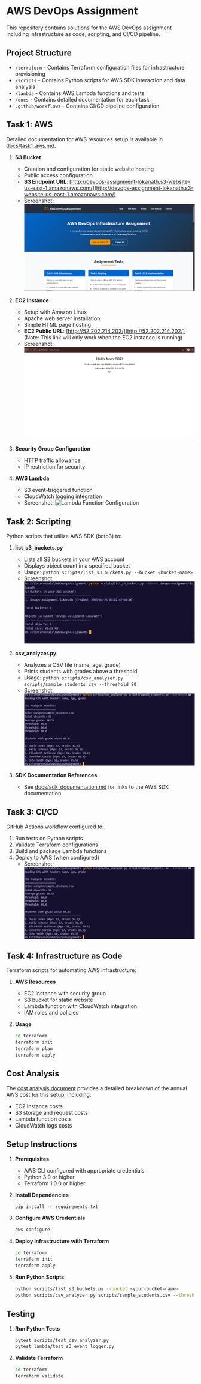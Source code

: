 # AWS DevOps Assignment

This repository contains solutions for the AWS DevOps assignment including infrastructure as code, scripting, and CI/CD pipeline.

## Project Structure

- `/terraform` - Contains Terraform configuration files for infrastructure provisioning
- `/scripts` - Contains Python scripts for AWS SDK interaction and data analysis
- `/lambda` - Contains AWS Lambda functions and tests
- `/docs` - Contains detailed documentation for each task
- `.github/workflows` - Contains CI/CD pipeline configuration

## Task 1: AWS

Detailed documentation for AWS resources setup is available in [docs/task1_aws.md](docs/task1_aws.md).

1. **S3 Bucket**

   - Creation and configuration for static website hosting
   - Public access configuration
   - **S3 Endpoint URL**: [http://devops-assignment-lokanath.s3-website-us-east-1.amazonaws.com/](http://devops-assignment-lokanath.s3-website-us-east-1.amazonaws.com/)
   - Screenshot:
     ![S3 Bucket Configuration](screenshots/sample.png)

2. **EC2 Instance**

   - Setup with Amazon Linux
   - Apache web server installation
   - Simple HTML page hosting
   - **EC2 Public URL**: [http://52.202.214.202/](http://52.202.214.202/) (Note: This link will only work when the EC2 instance is running)
   - Screenshot:
     ![EC2 Web Server](screenshots/web%20server.png)

3. **Security Group Configuration**

   - HTTP traffic allowance
   - IP restriction for security

4. **AWS Lambda**
   - S3 event-triggered function
   - CloudWatch logging integration
   - Screenshot:
     ![Lambda Function Configuration](screenshots/lambda-function.png) 

## Task 2: Scripting

Python scripts that utilize AWS SDK (boto3) to:

1. **list_s3_buckets.py**

   - Lists all S3 buckets in your AWS account
   - Displays object count in a specified bucket
   - Usage: `python scripts/list_s3_buckets.py --bucket <bucket-name>`
   - Screenshot:
     ![List S3 and Display Object](screenshots/S3Bucket.png) 

2. **csv_analyzer.py**

   - Analyzes a CSV file (name, age, grade)
   - Prints students with grades above a threshold
   - Usage: `python scripts/csv_analyzer.py scripts/sample_students.csv --threshold 80`
   - Screenshot:
     ![Print Students with Grade](screenshots/Csv.png) 

3. **SDK Documentation References**
   - See [docs/sdk_documentation.md](docs/sdk_documentation.md) for links to the AWS SDK documentation

## Task 3: CI/CD

GitHub Actions workflow configured to:

1. Run tests on Python scripts
2. Validate Terraform configurations
3. Build and package Lambda functions
4. Deploy to AWS (when configured)
   - Screenshot:
     ![Pipe Line CI/CD](screenshots/Csv.png) 

## Task 4: Infrastructure as Code

Terraform scripts for automating AWS infrastructure:

1. **AWS Resources**

   - EC2 instance with security group
   - S3 bucket for static website
   - Lambda function with CloudWatch integration
   - IAM roles and policies

2. **Usage**
   ```bash
   cd terraform
   terraform init
   terraform plan
   terraform apply
   ```

## Cost Analysis

The [cost analysis document](docs/cost_analysis.md) provides a detailed breakdown of the annual AWS cost for this setup, including:

- EC2 Instance costs
- S3 storage and request costs
- Lambda function costs
- CloudWatch logs costs

## Setup Instructions

1. **Prerequisites**

   - AWS CLI configured with appropriate credentials
   - Python 3.9 or higher
   - Terraform 1.0.0 or higher

2. **Install Dependencies**

   ```bash
   pip install -r requirements.txt
   ```

3. **Configure AWS Credentials**

   ```bash
   aws configure
   ```

4. **Deploy Infrastructure with Terraform**

   ```bash
   cd terraform
   terraform init
   terraform apply
   ```

5. **Run Python Scripts**
   ```bash
   python scripts/list_s3_buckets.py --bucket <your-bucket-name>
   python scripts/csv_analyzer.py scripts/sample_students.csv --threshold 75
   ```

## Testing

1. **Run Python Tests**

   ```bash
   pytest scripts/test_csv_analyzer.py
   pytest lambda/test_s3_event_logger.py
   ```

2. **Validate Terraform**
   ```bash
   cd terraform
   terraform validate
   ```
